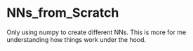 # NNs_from_Scratch
Only using numpy to create different NNs. This is more for me understanding how things work under the hood.
